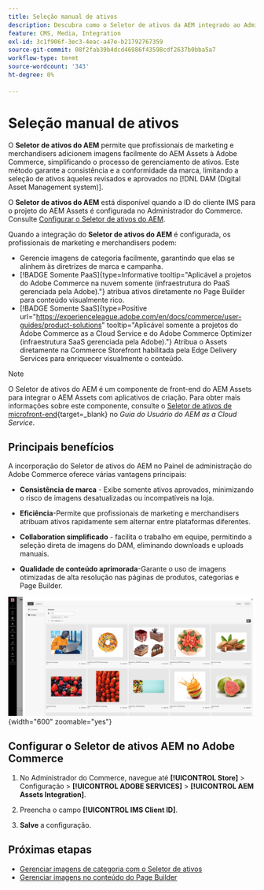 ```yaml
---
title: Seleção manual de ativos
description: Descubra como o Seletor de ativos da AEM integrado ao Administrador do Commerce ajuda os profissionais de marketing e merchandisers a adicionar imagens facilmente do AEM Assets ao Adobe Commerce, simplificando o gerenciamento de ativos.
feature: CMS, Media, Integration
exl-id: 3c1f906f-3ec3-4eac-a47e-b21792767359
source-git-commit: 08f2fab39b4dcd46986f43598cdf2637b0bba5a7
workflow-type: tm+mt
source-wordcount: '343'
ht-degree: 0%

---
```


# Seleção manual de ativos

O **Seletor de ativos do AEM** permite que profissionais de marketing e merchandisers adicionem imagens facilmente do AEM Assets à Adobe Commerce, simplificando o processo de gerenciamento de ativos. Este método garante a consistência e a conformidade da marca, limitando a seleção de ativos àqueles revisados e aprovados no [!DNL DAM (Digital Asset Management system)].

O **Seletor de ativos do AEM** está disponível quando a ID do cliente IMS para o projeto do AEM Assets é configurada no Administrador do Commerce. Consulte [Configurar o Seletor de ativos do AEM](#configure-the-aem-asset-selector-in-adobe-commerce).

Quando a integração do **Seletor de ativos do AEM** é configurada, os profissionais de marketing e merchandisers podem:

* Gerencie imagens de categoria facilmente, garantindo que elas se alinhem às diretrizes de marca e campanha.
* [!BADGE Somente PaaS]{type=Informative tooltip="Aplicável a projetos do Adobe Commerce na nuvem somente (infraestrutura do PaaS gerenciada pela Adobe)."} atribua ativos diretamente no Page Builder para conteúdo visualmente rico.
* [!BADGE Somente SaaS]{type=Positive url="https://experienceleague.adobe.com/en/docs/commerce/user-guides/product-solutions" tooltip="Aplicável somente a projetos do Adobe Commerce as a Cloud Service e do Adobe Commerce Optimizer (infraestrutura SaaS gerenciada pela Adobe)."} Atribua o Assets diretamente na Commerce Storefront habilitada pela Edge Delivery Services para enriquecer visualmente o conteúdo.

>[!NOTE]
>
> O Seletor de ativos do AEM é um componente de front-end do AEM Assets para integrar o AEM Assets com aplicativos de criação. Para obter mais informações sobre este componente, consulte o [Seletor de ativos de microfront-end](https://experienceleague.adobe.com/en/docs/experience-manager-cloud-service/content/assets/manage/asset-selector/overview-asset-selector){target=_blank} no *Guia do Usuário do AEM as a Cloud Service*.

## Principais benefícios

A incorporação do Seletor de ativos do AEM no Painel de administração do Adobe Commerce oferece várias vantagens principais:

* **Consistência de marca** - Exibe somente ativos aprovados, minimizando o risco de imagens desatualizadas ou incompatíveis na loja.

* **Eficiência**-Permite que profissionais de marketing e merchandisers atribuam ativos rapidamente sem alternar entre plataformas diferentes.

* **Collaboration simplificado** - facilita o trabalho em equipe, permitindo a seleção direta de imagens do DAM, eliminando downloads e uploads manuais.

* **Qualidade de conteúdo aprimorada**-Garante o uso de imagens otimizadas de alta resolução nas páginas de produtos, categorias e Page Builder.

![Seletor de ativos](../assets/asset-selector.png){width="600" zoomable="yes"}

## Configurar o Seletor de ativos AEM no Adobe Commerce

1. No Administrador do Commerce, navegue até **[!UICONTROL Store]** > Configuração > **[!UICONTROL ADOBE SERVICES]** > **[!UICONTROL AEM Assets Integration]**.

1. Preencha o campo **[!UICONTROL IMS Client ID]**.

1. **Salve** a configuração.

## Próximas etapas

* [Gerenciar imagens de categoria com o Seletor de ativos](../manage-assets.md#category-images)
* [Gerenciar imagens no conteúdo do Page Builder](../manage-assets.md#using-aem-asset-selector-in-page-builder)
